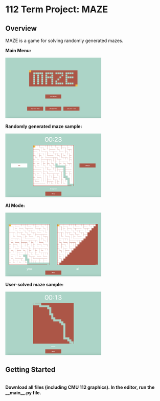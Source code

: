 # 112 Term Project: MAZE

## Overview

MAZE is a game for solving randomly generated mazes. 

<p><b>Main Menu:<b></p>
<img src = "ReadmeImages/mainmenu.png" width = 300>

<br>

<p><b>Randomly generated maze sample:<b></p>
<img src = "ReadmeImages/easymazeinprogress.png" width = 300>

<br>

<p><b>AI Mode:<b></p>
<img src = "ReadmeImages/aimode.png" width = 300>

<br>

<p><b>User-solved maze sample:<b></p>
<img src = "ReadmeImages/solvedmaze.png" width = 300>

<br>


## Getting Started
<br>
Download all files (including CMU 112 graphics). In the editor, run the __main__.py file. 
